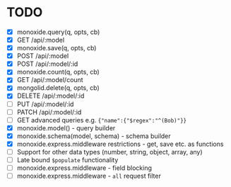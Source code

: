 TODO
====

- [x] monoxide.query(q, opts, cb)
- [x] GET /api/:model
- [x] monoxide.save(q, opts, cb)
- [x] POST /api/:model
- [x] POST /api/:model/:id
- [x] monoxide.count(q, opts, cb)
- [x] GET /api/:model/count
- [x] mongolid.delete(q, opts, cb)
- [x] DELETE /api/:model/:id
- [ ] PUT /api/:model/:id
- [ ] PATCH /api/:model/:id
- [ ] GET advanced queries e.g. `{"name":{"$regex":"^(Bob)"}}`
- [x] monoxide.model() - query builder
- [x] monoxide.schema(model, schema) - schema builder
- [x] monoxide.express.middleware restrictions - get, save etc. as functions
- [ ] Support for other data types (number, string, object, array, any)
- [ ] Late bound `$populate` functionality
- [ ] monoxide.express.middleware - field blocking
- [ ] monoxide.express.middleware - `all` request filter
